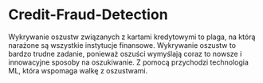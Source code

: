 # Credit-Fraud-Detection
Wykrywanie oszustw związanych z kartami kredytowymi to plaga, na którą narażone są wszystkie instytucje finansowe. Wykrywanie oszustw to bardzo trudne zadanie, ponieważ oszuści wymyślają coraz to nowsze i innowacyjne sposoby na oszukiwanie. Z pomocą przychodzi technologia ML, która wspomaga walkę z oszustwami.
